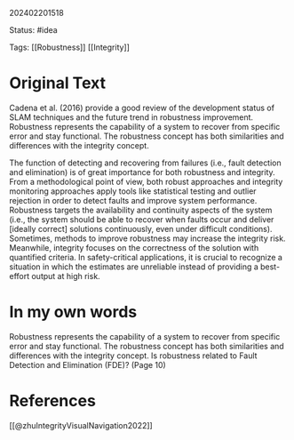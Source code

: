 202402201518

Status: #idea

Tags: [[Robustness]] [[Integrity]]

# Original Text
Cadena et al. (2016) provide a good review of the development status of SLAM techniques and the future trend in robustness improvement. Robustness represents the capability of a system to recover from specific error and stay functional. The robustness concept has both similarities and differences with the integrity concept.

The function of detecting and recovering from failures (i.e., fault detection and elimination) is of great importance for both robustness and integrity. From a methodological point of view, both robust approaches and integrity monitoring approaches apply tools like statistical testing and outlier rejection in order to detect faults and improve system performance. Robustness targets the availability and continuity aspects of the system (i.e., the system should be able to recover when faults occur and deliver [ideally correct] solutions continuously, even under difficult conditions). Sometimes, methods to improve robustness may increase the integrity risk. Meanwhile, integrity focuses on the correctness of the solution with quantified criteria. In safety-critical applications, it is crucial to recognize a situation in which the estimates are unreliable instead of providing a best-effort output at high risk.
# In my own words
Robustness represents the capability of a system to recover from specific error and stay functional. The robustness concept has both similarities and differences with the integrity concept. Is robustness related to Fault Detection and Elimination (FDE)? (Page 10)

# References
[[@zhuIntegrityVisualNavigation2022]]
